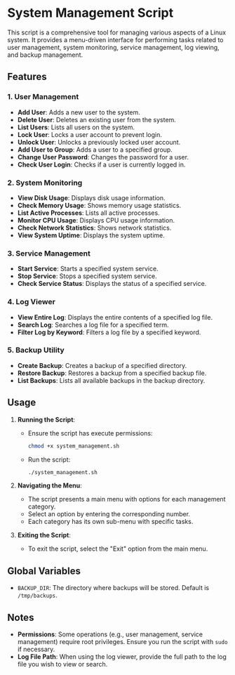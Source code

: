 # System Management Script

This script is a comprehensive tool for managing various aspects of a Linux system. It provides a menu-driven interface for performing tasks related to user management, system monitoring, service management, log viewing, and backup management.

## Features

### 1. **User Management**
   - **Add User**: Adds a new user to the system.
   - **Delete User**: Deletes an existing user from the system.
   - **List Users**: Lists all users on the system.
   - **Lock User**: Locks a user account to prevent login.
   - **Unlock User**: Unlocks a previously locked user account.
   - **Add User to Group**: Adds a user to a specified group.
   - **Change User Password**: Changes the password for a user.
   - **Check User Login**: Checks if a user is currently logged in.

### 2. **System Monitoring**
   - **View Disk Usage**: Displays disk usage information.
   - **Check Memory Usage**: Shows memory usage statistics.
   - **List Active Processes**: Lists all active processes.
   - **Monitor CPU Usage**: Displays CPU usage information.
   - **Check Network Statistics**: Shows network statistics.
   - **View System Uptime**: Displays the system uptime.

### 3. **Service Management**
   - **Start Service**: Starts a specified system service.
   - **Stop Service**: Stops a specified system service.
   - **Check Service Status**: Displays the status of a specified service.

### 4. **Log Viewer**
   - **View Entire Log**: Displays the entire contents of a specified log file.
   - **Search Log**: Searches a log file for a specified term.
   - **Filter Log by Keyword**: Filters a log file by a specified keyword.

### 5. **Backup Utility**
   - **Create Backup**: Creates a backup of a specified directory.
   - **Restore Backup**: Restores a backup from a specified backup file.
   - **List Backups**: Lists all available backups in the backup directory.

## Usage

1. **Running the Script**:
   - Ensure the script has execute permissions:
     ```bash
     chmod +x system_management.sh
     ```
   - Run the script:
     ```bash
     ./system_management.sh
     ```

2. **Navigating the Menu**:
   - The script presents a main menu with options for each management category.
   - Select an option by entering the corresponding number.
   - Each category has its own sub-menu with specific tasks.

3. **Exiting the Script**:
   - To exit the script, select the "Exit" option from the main menu.

## Global Variables

- `BACKUP_DIR`: The directory where backups will be stored. Default is `/tmp/backups`.

## Notes

- **Permissions**: Some operations (e.g., user management, service management) require root privileges. Ensure you run the script with `sudo` if necessary.
- **Log File Path**: When using the log viewer, provide the full path to the log file you wish to view or search.